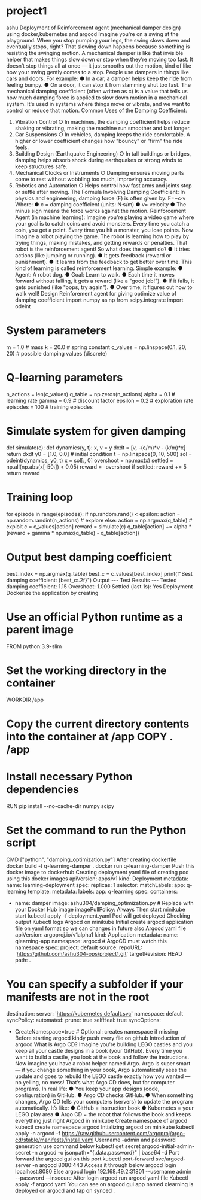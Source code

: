# project1
ashu
Deployment of Reinforcement agent (mechanical damper design) using docker,kubernetes and argocd 
Imagine you're on a swing at the playground. When you stop pumping your legs, the swing slows down and eventually stops, right? That slowing down happens because something is resisting the swinging motion. 
A mechanical damper is like that invisible helper that makes things slow down or stop when they’re moving too fast. It doesn’t stop things all at once — it just smooths out the motion, kind of like how your swing gently comes to a stop. 
People use dampers in things like cars and doors. For example: 
● In a car, a damper helps keep the ride from feeling bumpy. 
● On a door, it can stop it from slamming shut too fast. 
The mechanical damping coefficient (often written as c) is a value that tells us how much damping force is applied to slow down motion in a mechanical system. It's used in systems where things move or vibrate, and we want to control or reduce that motion. 
Common Uses of the Damping Coefficient: 
1. Vibration Control 
○ In machines, the damping coefficient helps reduce shaking or vibrating, making the machine run smoother and last longer. 
2. Car Suspensions 
○ In vehicles, damping keeps the ride comfortable. A higher or lower coefficient changes how "bouncy" or "firm" the ride feels. 
3. Building Design (Earthquake Engineering) 
○ In tall buildings or bridges, damping helps absorb shock during earthquakes or strong winds to keep structures safe. 
4. Mechanical Clocks or Instruments 
○ Damping ensures moving parts come to rest without wobbling too much, improving accuracy. 
5. Robotics and Automation
○ Helps control how fast arms and joints stop or settle after moving. 
The Formula Involving Damping Coefficient: 
In physics and engineering, damping force (F) is often given by: 
F=−c⋅v 
Where: 
● c = damping coefficient (units: N·s/m) 
● v= velocity 
● The minus sign means the force works against the motion. 
Reinforcement Agent (in machine learning): 
Imagine you're playing a video game where your goal is to catch coins and avoid monsters. Every time you catch a coin, you get a point. Every time you hit a monster, you lose points. 
Now imagine a robot playing the game. The robot is learning how to play by trying things, making mistakes, and getting rewards or penalties. 
That robot is the reinforcement agent! 
So what does the agent do? 
● It tries actions (like jumping or running). 
● It gets feedback (reward or punishment). 
● It learns from the feedback to get better over time. 
This kind of learning is called reinforcement learning.
Simple example: 
● Agent: A robot dog. 
● Goal: Learn to walk. 
● Each time it moves forward without falling, it gets a reward (like a "good job!"). ● If it falls, it gets punished (like "oops, try again"). 
● Over time, it figures out how to walk well! 
Design Reinforement agent for giving optimize value of damping coefficient import numpy as np 
from scipy.integrate import odeint 
# System parameters 
m = 1.0 # mass 
k = 20.0 # spring constant 
c_values = np.linspace(0.1, 20, 20) # possible damping values (discrete) 
# Q-learning parameters 
n_actions = len(c_values) 
q_table = np.zeros(n_actions) 
alpha = 0.1 # learning rate 
gamma = 0.9 # discount factor 
epsilon = 0.2 # exploration rate 
episodes = 100 # training episodes
# Simulate system for given damping 
def simulate(c): 
 def dynamics(y, t): 
 x, v = y 
 dxdt = [v, -(c/m)*v - (k/m)*x] 
 return dxdt 
 y0 = [1.0, 0.0] # initial condition 
 t = np.linspace(0, 10, 500) 
 sol = odeint(dynamics, y0, t) 
 x = sol[:, 0] 
 overshoot = np.max(x) 
 settled = np.all(np.abs(x[-50:]) < 0.05)  reward = -overshoot 
 if settled: 
 reward += 5 
 return reward 
# Training loop 
for episode in range(episodes): 
 if np.random.rand() < epsilon: 
 action = np.random.randint(n_actions) # explore  else: 
 action = np.argmax(q_table) # exploit
 c = c_values[action] 
 reward = simulate(c) 
 q_table[action] += alpha * (reward + gamma * np.max(q_table) - q_table[action]) 
# Output best damping coefficient 
best_index = np.argmax(q_table) 
best_c = c_values[best_index] 
print(f"Best damping coefficient: {best_c:.2f}") 
Output 
--- Test Results --- 
Tested damping coefficient: 1.15 
Overshoot: 1.000 
Settled (last 1s): Yes 
Deployment 
Dockerize the application by creating 
# Use an official Python runtime as a parent image 
FROM python:3.9-slim 
# Set the working directory in the container 
WORKDIR /app 
# Copy the current directory contents into the container at /app COPY . /app
# Install necessary Python dependencies 
RUN pip install --no-cache-dir numpy scipy 
# Set the command to run the Python script 
CMD ["python", "damping_optimization.py"] 
After creating dockerfile 
docker build -t q-learning-damper . 
docker run q-learning-damper 
Push this docker image to dockerhub 
Creating deployment yaml file of creating pod using this docker images 
apiVersion: apps/v1 
kind: Deployment 
metadata: 
name: learning-deployment 
spec: 
replicas: 1 
selector: 
 matchLabels: 
 app: q-learning 
template: 
 metadata: 
 labels: 
 app: q-learning 
 spec: 
 containers: 
 - name: damper 
 image: ashu304/damping_optimization.py # Replace with your Docker Hub image 
 imagePullPolicy: Always 
Then start minikube start 
kubectl apply -f deployment.yaml 
Pod will get deployed 
Checking output 
Kubectl logs <podname>
Argocd on minikube 
Initial create argocd application file on yaml format so we can changes in future also Argocd yaml file 
apiVersion: argoproj.io/v1alpha1 
kind: Application 
metadata: 
name: qlearning-app 
namespace: argocd # ArgoCD must watch this namespace 
spec: 
project: default 
source: 
 repoURL: 'https://github.com/ashu304-ops/project1.git'  targetRevision: HEAD 
 path: . 
 # You can specify a subfolder if your manifests are not in the root 
destination: 
 server: 'https://kubernetes.default.svc' 
 namespace: default 
syncPolicy: 
 automated: 
 prune: true 
 selfHeal: true 
 syncOptions: 
 - CreateNamespace=true # Optional: creates namespace if missing Before starting argocd kindy push every file on github
Introduction of argocd 
What is Argo CD? 
Imagine you're building LEGO castles and you keep all your castle designs in a book (your GitHub). Every time you want to build a castle, you look at the book and follow the instructions. 
Now imagine you have a robot helper named Argo. Argo is super smart — if you change something in your book, Argo automatically sees the update and goes to rebuild the LEGO castle exactly how you wanted — no yelling, no mess! 
That’s what Argo CD does, but for computer programs. 
In real life: 
● You keep your app designs (code, configuration) in GitHub. 
● Argo CD checks GitHub. 
● When something changes, Argo CD tells your computers (servers) to update the program automatically. 
It’s like: 
● GitHub = instruction book 
● Kubernetes = your LEGO play area 
● Argo CD = the robot that follows the book and keeps everything just right 
Argocd in minikube 
Create namespace of argocd 
kubectl create namespace argocd 
Intializing argocd on minikube 
kubectl apply -n argocd -f https://raw.githubusercontent.com/argoproj/argo-cd/stable/manifests/install.yaml
Username -admin and password generation use command below 
kubectl get secret argocd-initial-admin-secret -n argocd -o jsonpath="{.data.password}" | base64 -d 
Port forward the argocd gui on this port 
kubectl port-forward svc/argocd-server -n argocd 8080:443 
Access it through below 
argocd login localhost:8080 
Else 
argocd login 192.168.49.2:31801 --username admin --password <your-password> --insecure After login argocd run argocd yaml file 
Kubectl apply -f argocd.yaml 
You can see on argocd gui app named qlearning is deployed on argocd and tap on synced .
